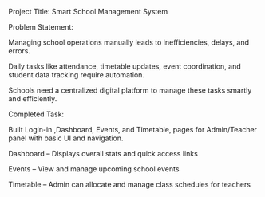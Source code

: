 Project Title: Smart School Management System

Problem Statement:

Managing school operations manually leads to inefficiencies, delays, and errors.

Daily tasks like attendance, timetable updates, event coordination, and student data tracking require automation.

Schools need a centralized digital platform to manage these tasks smartly and efficiently.

Completed Task:

Built Login-in ,Dashboard, Events, and Timetable, pages for Admin/Teacher panel with basic UI and navigation.

Dashboard – Displays overall stats and quick access links

Events – View and manage upcoming school events

Timetable – Admin can allocate and manage class schedules for teachers
